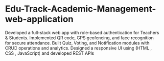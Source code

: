 # Edu-Track-Academic-Management-web-application
Developed a full-stack web app with role-based authentication for Teachers &amp; Students. Implemented QR code, GPS geofencing, and face recognition for secure attendance. Built Quiz, Voting, and Notification modules with CRUD operations and analytics. Designed a responsive UI using (HTML , CSS , JavaScript) and developed REST APIs
